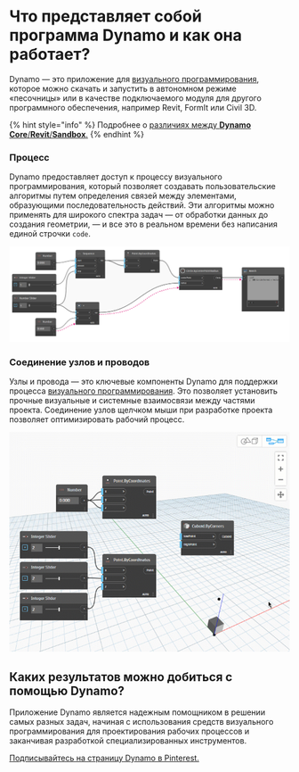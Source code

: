 # Что представляет собой программа Dynamo и как она работает?

Dynamo — это приложение для [визуального программирования](https://primer2.dynamobim.org/a_appendix/a-1_visual-programming-and-dynamo), которое можно скачать и запустить в автономном режиме «песочницы» или в качестве подключаемого модуля для другого программного обеспечения, например Revit, FormIt или Civil 3D.

{% hint style="info" %}
Подробнее о [различиях между **Dynamo Core**/**Revit**/**Sandbox**.](https://dynamobim.org/a-new-way-to-get-dynamo-sandbox/) 
{% endhint %}

### Процесс

Dynamo предоставляет доступ к процессу визуального программирования, который позволяет создавать пользовательские алгоритмы путем определения связей между элементами, образующими последовательность действий. Эти алгоритмы можно применять для широкого спектра задач — от обработки данных до создания геометрии, — и все это в реальном времени без написания единой строчки `code`.

![](images/1-1/nodesandwires-flowofdata.jpg)

### Соединение узлов и проводов

Узлы и провода — это ключевые компоненты Dynamo для поддержки процесса [визуального программирования](../a\_appendix/a-1\_visual-programming-and-dynamo.md). Это позволяет установить прочные визуальные и системные взаимосвязи между частями проекта. Соединение узлов щелчком мыши при разработке проекта позволяет оптимизировать рабочий процесс.

![](images/1-1/whatisdynamo-connectingnodeswithwires.gif)

## Каких результатов можно добиться с помощью Dynamo?

Приложение Dynamo является надежным помощником в решении самых разных задач, начиная с использования средств визуального программирования для проектирования рабочих процессов и заканчивая разработкой специализированных инструментов.

[Подписывайтесь на страницу Dynamo в Pinterest.](http://www.pinterest.com/modelabnyc/dynamo-in-action/)
